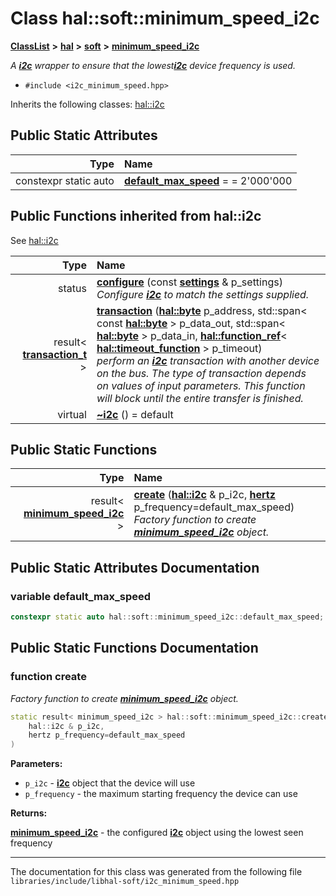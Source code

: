 

# Class hal::soft::minimum\_speed\_i2c



[**ClassList**](annotated.md) **>** [**hal**](namespacehal.md) **>** [**soft**](namespacehal_1_1soft.md) **>** [**minimum\_speed\_i2c**](classhal_1_1soft_1_1minimum__speed__i2c.md)



_A_ [_**i2c**_](classhal_1_1i2c.md) _wrapper to ensure that the lowest_[_**i2c**_](classhal_1_1i2c.md) _device frequency is used._

* `#include <i2c_minimum_speed.hpp>`



Inherits the following classes: [hal::i2c](classhal_1_1i2c.md)


























## Public Static Attributes

| Type | Name |
| ---: | :--- |
|  constexpr static auto | [**default\_max\_speed**](#variable-default_max_speed)   = = 2'000'000<br> |






























## Public Functions inherited from hal::i2c

See [hal::i2c](classhal_1_1i2c.md)

| Type | Name |
| ---: | :--- |
|  status | [**configure**](#function-configure) (const [**settings**](structhal_1_1i2c_1_1settings.md) & p\_settings) <br>_Configure_ [_**i2c**_](classhal_1_1i2c.md) _to match the settings supplied._ |
|  result&lt; [**transaction\_t**](structhal_1_1i2c_1_1transaction__t.md) &gt; | [**transaction**](#function-transaction) ([**hal::byte**](namespacehal.md#typedef-byte) p\_address, std::span&lt; const [**hal::byte**](namespacehal.md#typedef-byte) &gt; p\_data\_out, std::span&lt; [**hal::byte**](namespacehal.md#typedef-byte) &gt; p\_data\_in, [**hal::function\_ref**](namespacehal.md#typedef-function_ref)&lt; [**hal::timeout\_function**](namespacehal.md#typedef-timeout_function) &gt; p\_timeout) <br>_perform an_ [_**i2c**_](classhal_1_1i2c.md) _transaction with another device on the bus. The type of transaction depends on values of input parameters. This function will block until the entire transfer is finished._ |
| virtual  | [**~i2c**](#function-i2c) () = default<br> |


## Public Static Functions

| Type | Name |
| ---: | :--- |
|  result&lt; [**minimum\_speed\_i2c**](classhal_1_1soft_1_1minimum__speed__i2c.md) &gt; | [**create**](#function-create) ([**hal::i2c**](classhal_1_1i2c.md) & p\_i2c, [**hertz**](namespacehal.md#typedef-hertz) p\_frequency=default\_max\_speed) <br>_Factory function to create_ [_**minimum\_speed\_i2c**_](classhal_1_1soft_1_1minimum__speed__i2c.md) _object._ |




















































## Public Static Attributes Documentation




### variable default\_max\_speed 

```C++
constexpr static auto hal::soft::minimum_speed_i2c::default_max_speed;
```



## Public Static Functions Documentation




### function create 

_Factory function to create_ [_**minimum\_speed\_i2c**_](classhal_1_1soft_1_1minimum__speed__i2c.md) _object._
```C++
static result< minimum_speed_i2c > hal::soft::minimum_speed_i2c::create (
    hal::i2c & p_i2c,
    hertz p_frequency=default_max_speed
) 
```





**Parameters:**


* `p_i2c` - [**i2c**](classhal_1_1i2c.md) object that the device will use 
* `p_frequency` - the maximum starting frequency the device can use 



**Returns:**

[**minimum\_speed\_i2c**](classhal_1_1soft_1_1minimum__speed__i2c.md) - the configured [**i2c**](classhal_1_1i2c.md) object using the lowest seen frequency 





        

------------------------------
The documentation for this class was generated from the following file `libraries/include/libhal-soft/i2c_minimum_speed.hpp`

